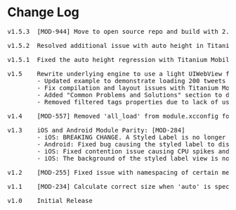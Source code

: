 # Change Log
<pre>
v1.5.3  [MOD-944] Move to open source repo and build with 2.1.3.GA

v1.5.2  Resolved additional issue with auto height in Titanium Mobile 1.8.2 (should use Ti.UI.SIZE for Titanium Mobile 2.x.x)

v1.5.1	Fixed the auto height regression with Titanium Mobile 1.8.2 [MOD-723]

v1.5	Rewrite underlying engine to use a light UIWebView for way better performance [MOD-573]
		- Updated example to demonstrate loading 200 tweets
		- Fix compilation and layout issues with Titanium Mobile 2.0.1 [MOD-647]
		- Added "Common Problems and Solutions" section to documentation
		- Removed filtered tags properties due to lack of use

v1.4    [MOD-557] Removed 'all_load' from module.xcconfig for compatibility with Titanium SDK 2.0.0

v1.3	iOS and Android Module Parity: [MOD-284]
		- iOS: BREAKING CHANGE. A Styled Label is no longer a scroll view, just like on Android; place it in a scroll view to achieve the previous behavior. Check out the example to see how.
		- Android: Fixed bug causing the styled label to disappear when placed in a table view [MOD-267]
		- iOS: Fixed contention issue causing CPU spikes and long load times on iOS versions prior to 5.0 [MOD-310]
		- iOS: The background of the styled label view is now transparent.

v1.2	[MOD-255] Fixed issue with namespacing of certain methods.

v1.1    [MOD-234] Calculate correct size when 'auto' is specified for height or width

v1.0    Initial Release
